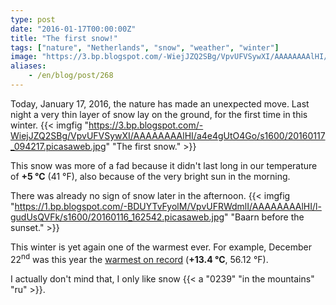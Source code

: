 ```yaml
---
type: post
date: "2016-01-17T00:00:00Z"
title: "The first snow!"
tags: ["nature", "Netherlands", "snow", "weather", "winter"]
image: "https://3.bp.blogspot.com/-WiejJZQ2SBg/VpvUFVSywXI/AAAAAAAAlHI/a4e4gUtO4Go/s1600/20160117_094217.picasaweb.jpg"
aliases:
    - /en/blog/post/268
---
```


Today, January 17, 2016, the nature has made an unexpected move. Last night a very thin layer of snow lay on the ground, for the first time in this winter.
{{< imgfig "https://3.bp.blogspot.com/-WiejJZQ2SBg/VpvUFVSywXI/AAAAAAAAlHI/a4e4gUtO4Go/s1600/20160117_094217.picasaweb.jpg" "The first snow." >}}

<!--more-->

This snow was more of a fad because it didn't last long in our temperature of **+5 °C** (41 °F), also because of the very bright sun in the morning.

There was already no sign of snow later in the afternoon.
{{< imgfig "https://1.bp.blogspot.com/-BDUYTvFyolM/VpvUFRWdmlI/AAAAAAAAlHI/l-gudUsQVFk/s1600/20160116_162542.picasaweb.jpg" "Baarn before the sunset." >}}

This winter is yet again one of the warmest ever. For example, December 22<sup>nd</sup> was this year the [warmest on record](http://nieuws.weeronline.nl/22-december-2015-winter-begint-record-warm/) (**+13.4 °C**, 56.12 °F).

I actually don't mind that, I only like snow {{< a "0239" "in the mountains" "ru" >}}.

